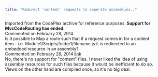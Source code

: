 ```yaml
---
title: "Redirect 'content' requests to seperate assemblies.."
---
```

<div class="note">
   Imported from the CodePlex archive for reference purposes. <b>Support for MvcCodeRouting has ended.</b></div>
<div id="post1216146" class="discussion-comment op">
   <div class="discussion-header">Commented on 
      <time datetime="2014-02-28T07:01:38.973-08:00" title="2014-02-28T07:01:38.973-08:00">February 28, 2014</time>
   </div>
   <div class="discussion-message">Is it possible to Map a route such that if a request comes in for a content item - i.e. Module1/Scripts/folder1/filename.js it is redirected to an embedded resource in an assembly?<br />
</div>
</div>
<div id="post1216163" class="discussion-comment">
   <div class="discussion-header">Commented on 
      <time datetime="2014-02-28T07:35:01.63-08:00" title="2014-02-28T07:35:01.63-08:00">February 28, 2014</time> <a href="#post1216163" class="post-link">link</a></div>
   <div class="discussion-message">No, there's no support for &quot;content&quot; files. I never liked the idea of using assembly resources for such files because it would be inefficient to do so. Views on the other hand are compiled once, so it's no big deal.<br />
</div>
</div>